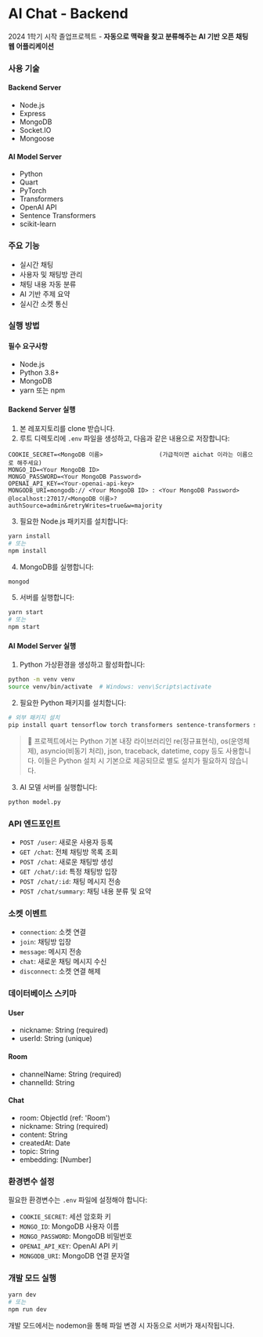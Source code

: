 # AI Chat - Backend

2024 1학기 시작 졸업프로젝트 - **자동으로 맥락을 찾고 분류해주는 AI 기반 오픈 채팅 웹 어플리케이션**

### 사용 기술

#### Backend Server
- Node.js
- Express
- MongoDB
- Socket.IO
- Mongoose

#### AI Model Server
- Python
- Quart
- PyTorch
- Transformers
- OpenAI API
- Sentence Transformers
- scikit-learn

### 주요 기능

- 실시간 채팅
- 사용자 및 채팅방 관리
- 채팅 내용 자동 분류
- AI 기반 주제 요약
- 실시간 소켓 통신

### 실행 방법

#### 필수 요구사항
- Node.js 
- Python 3.8+
- MongoDB
- yarn 또는 npm

#### Backend Server 실행

1. 본 레포지토리를 clone 받습니다.
2. 루트 디렉토리에 `.env` 파일을 생성하고, 다음과 같은 내용으로 저장합니다:

```text
COOKIE_SECRET=<MongoDB 이름>                (가급적이면 aichat 이라는 이름으로 해주세요)
MONGO_ID=<Your MongoDB ID>
MONGO_PASSWORD=<Your MongoDB Password>
OPENAI_API_KEY=<Your-openai-api-key>
MONGODB_URI=mongodb:// <Your MongoDB ID> : <Your MongoDB Password> @localhost:27017/<MongoDB 이름>?authSource=admin&retryWrites=true&w=majority
```

3. 필요한 Node.js 패키지를 설치합니다:
```bash
yarn install
# 또는
npm install
```

4. MongoDB를 실행합니다:
```bash
mongod
```

5. 서버를 실행합니다:
```bash
yarn start
# 또는
npm start
```

#### AI Model Server 실행

1. Python 가상환경을 생성하고 활성화합니다:
```bash
python -m venv venv
source venv/bin/activate  # Windows: venv\Scripts\activate
```

2. 필요한 Python 패키지를 설치합니다:
```bash
# 외부 패키지 설치
pip install quart tensorflow torch transformers sentence-transformers scikit-learn python-dotenv openai numpy
```

> 📝 프로젝트에서는 Python 기본 내장 라이브러리인 re(정규표현식), os(운영체제), asyncio(비동기 처리), json, traceback, datetime, copy 등도 사용합니다. 이들은 Python 설치 시 기본으로 제공되므로 별도 설치가 필요하지 않습니다.


3. AI 모델 서버를 실행합니다:
```bash
python model.py
```

### API 엔드포인트

- `POST /user`: 새로운 사용자 등록
- `GET /chat`: 전체 채팅방 목록 조회
- `POST /chat`: 새로운 채팅방 생성
- `GET /chat/:id`: 특정 채팅방 입장
- `POST /chat/:id`: 채팅 메시지 전송
- `POST /chat/summary`: 채팅 내용 분류 및 요약

### 소켓 이벤트

- `connection`: 소켓 연결
- `join`: 채팅방 입장
- `message`: 메시지 전송
- `chat`: 새로운 채팅 메시지 수신
- `disconnect`: 소켓 연결 해제

### 데이터베이스 스키마

#### User
- nickname: String (required)
- userId: String (unique)

#### Room
- channelName: String (required)
- channelId: String

#### Chat
- room: ObjectId (ref: 'Room')
- nickname: String (required)
- content: String
- createdAt: Date
- topic: String
- embedding: [Number]

### 환경변수 설정

필요한 환경변수는 `.env` 파일에 설정해야 합니다:

- `COOKIE_SECRET`: 세션 암호화 키
- `MONGO_ID`: MongoDB 사용자 이름
- `MONGO_PASSWORD`: MongoDB 비밀번호
- `OPENAI_API_KEY`: OpenAI API 키
- `MONGODB_URI`: MongoDB 연결 문자열

### 개발 모드 실행

```bash
yarn dev
# 또는
npm run dev
```

개발 모드에서는 nodemon을 통해 파일 변경 시 자동으로 서버가 재시작됩니다.
